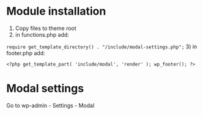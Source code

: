 # Module installation

1) Copy files to theme root
2) in functions.php add:

`require get_template_directory() . "/include/modal-settings.php";`
3) in footer.php add:
     
`<?php
get_template_part( 'include/modal', 'render' );
wp_footer();
?>`

# Modal settings

Go to wp-admin - Settings - Modal
